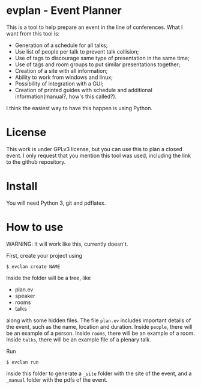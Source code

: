 evplan - Event Planner
======================

This is a tool to help prepare an event in the line of conferences.
What I want from this tool is:

  - Generation of a schedule for all talks;
  - Use list of people per talk to prevent talk collision;
  - Use of tags to discourage same type of presentation in the same time;
  - Use of tags and room groups to put similar presentations together;
  - Creation of a site with all information;
  - Ability to work from windows and linux;
  - Possibility of integration with a GUI;
  - Creation of printed guides with schedule and additional information(manual?,
    how's this called?).

I think the easiest way to have this happen is using Python.

License
=======

This work is under GPLv3 license, but you can use this to plan a closed event. I
only request that you mention this tool was used, including the link to the
github repository.

Install
=======

You will need Python 3, git and pdflatex.

How to use
==========

WARNING: It will work like this, currently doesn't.

First, create your project using

    $ evclan create NAME

Inside the folder will be a tree, like

  - plan.ev
  - speaker
  - rooms
  - talks

along with some hidden files.
The file `plan.ev` includes important details of the event, such as the name,
location and duration.
Inside `people`, there will be an example of a person.
Inside `rooms`, there will be an example of a room.
Inside `talks`, there will be an example file of a plenary talk.

Run

    $ evclan run

inside this folder to generate a `_site` folder with the site of the event, and
a `_manual` folder with the pdfs of the event.
